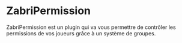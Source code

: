 # ZabriPermission
ZabriPermission est un plugin qui va vous permettre de contrôler les permissions de vos joueurs grâce à un système de groupes.
